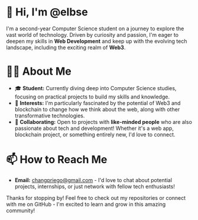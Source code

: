 # 👋 Hi, I'm **@elbse**



I'm a second-year Computer Science student on a journey to explore the vast world of technology. Driven by curiosity and passion, I'm eager to deepen my skills in **Web Development** and keep up with the evolving tech landscape, including the exciting realm of **Web3**.



# 👩‍💻 **About Me**
- 🎓 **Student:** Currently diving deep into Computer Science studies, focusing on practical projects to build my skills and knowledge.
- 👀 **Interests:** I'm particularly fascinated by the potential of Web3 and blockchain to change how we think about the web, along with other transformative technologies.
- 💞️ **Collaborating:** Open to projects with **like-minded people** who are also passionate about tech and development! Whether it's a web app, blockchain project, or something entirely new, I'd love to connect.



# 📫 **How to Reach Me**

- **Email:** changpriego@gmail.com - I'd love to chat about potential projects, internships, or just network with fellow tech enthusiasts!



Thanks for stopping by! Feel free to check out my repositories or connect with me on GitHub - I'm excited to learn and grow in this amazing community!
